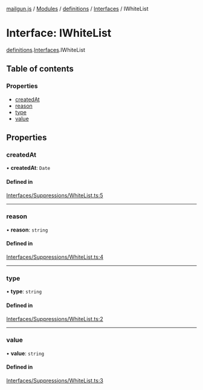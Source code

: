 [mailgun.js](../README.md) / [Modules](../modules.md) / [definitions](../modules/definitions.md) / [Interfaces](../modules/definitions.Interfaces.md) / IWhiteList

# Interface: IWhiteList

[definitions](../modules/definitions.md).[Interfaces](../modules/definitions.Interfaces.md).IWhiteList

## Table of contents

### Properties

- [createdAt](definitions.Interfaces.IWhiteList.md#createdat)
- [reason](definitions.Interfaces.IWhiteList.md#reason)
- [type](definitions.Interfaces.IWhiteList.md#type)
- [value](definitions.Interfaces.IWhiteList.md#value)

## Properties

### createdAt

• **createdAt**: `Date`

#### Defined in

[Interfaces/Suppressions/WhiteList.ts:5](https://github.com/mailgun/mailgun.js/blob/d21489b/lib/Interfaces/Suppressions/WhiteList.ts#L5)

___

### reason

• **reason**: `string`

#### Defined in

[Interfaces/Suppressions/WhiteList.ts:4](https://github.com/mailgun/mailgun.js/blob/d21489b/lib/Interfaces/Suppressions/WhiteList.ts#L4)

___

### type

• **type**: `string`

#### Defined in

[Interfaces/Suppressions/WhiteList.ts:2](https://github.com/mailgun/mailgun.js/blob/d21489b/lib/Interfaces/Suppressions/WhiteList.ts#L2)

___

### value

• **value**: `string`

#### Defined in

[Interfaces/Suppressions/WhiteList.ts:3](https://github.com/mailgun/mailgun.js/blob/d21489b/lib/Interfaces/Suppressions/WhiteList.ts#L3)
